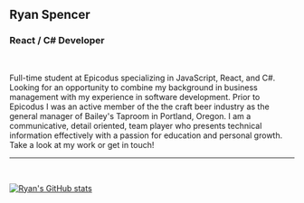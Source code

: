 ## Ryan Spencer

### React / C# Developer
<br/>

Full-time student at Epicodus specializing in JavaScript, React, and C#. Looking for an opportunity to combine my background in business management with my experience in software development. Prior to Epicodus I was an active member of the the craft beer industry as the general manager of Bailey's Taproom in Portland, Oregon. I am a communicative, detail oriented, team player who presents technical information effectively with a passion for education and personal growth. Take a look at my work or get in touch!

---

<br/>

[![Ryan's GitHub stats](https://github-readme-stats.vercel.app/api?username=ryan-spencer1220)](https://github.com/ryan-spencer1220/github-readme-stats)

<br/>
